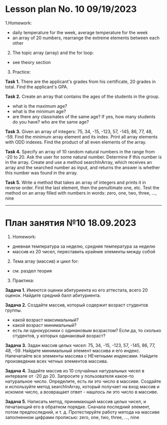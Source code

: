 # Lesson plan No. 10 09/19/2023

1.Homework:
- daily temperature for the week, average temperature for the week
- an array of 20 numbers, rearrange the extreme elements between each other

2. The topic array (array) and the for loop:
- see theory section

3. Practice:

**Task 1.**
There are the applicant's grades from his certificate, 20 grades in total.
Find the applicant's GPA.

**Task 2.**
Create an array that contains the ages of the students in the group.
- what is the maximum age?
- what is the minimum age?
- are there any classmates of the same age? If yes, how many students do you have?
  who are the same age?

**Task 3.**
Given an array of integers: 75, 34, -15, -123, 57, -145, 86, 77, 48, -59.
Find the minimum array element and its index.
Print all array elements with ODD indexes.
Find the product of all even elements of the array.

**Task 4.**
Specify an array of 10 random natural numbers in the range from -20 to 20.
Ask the user for some natural number.
Determine if this number is in the array. Create and use a method
searchInArray, which receives an array and the searched number as input, and returns
the answer is whether this number was found in the array.

**Task 5.**
Write a method that takes an array of integers and prints it in reverse order.
First the last element, then the penultimate one, etc.
Test the method on an array filled with numbers in words:
zero, one, two, three, ..., nine
___________________________________________

# План занятия №10 18.09.2023

1. Homework:
- дневная температура за неделю, средняя температура за неделю
- массив из 20 чисел, переставить крайние элементы между собой

2. Тема array (массив) и цикл for:
- см. раздел теория

3. Практика:

**Задача 1.**
Имеются оценки абитуриента из его аттестата, всего 20 оценок.
Найдите средний балл абитуриента.

**Задача 2.**
Создайте массив, который содержит возраст студентов группы.
- какой возраст максимальный?
- какой возраст минимальный?
- есть ли однокурсники с одинаковым возрастом? Если да, то сколько студентов, у 
которых одинаковый возраст?

**Задача 3.**
Задан массив целых чисел: 75, 34, -15, -123, 57, -145, 86, 77, 48, -59.
Найдите минимальный элемент массива и его индекс.
Напечатайте все элементы массива с НЕчетными индексами.
Найдите произведение всех четных элементов массива.

**Задача 4.**
Задайте массив из 10 случайных натуральных чисел в интервале от -20 до 20.
Запросите у пользователя какое-то натуральное число.
Определите, есть ли это число в массиве. Создайте и используйте метод
searchInArray, который получает на вход массив и искомое число, а возвращает
ответ - нашлось ли это число в массиве.

**Задача 5.**
Написать метод, принимающий массив целых чисел, и печатающий его в обратном порядке. 
Сначала последний элемент, потом предпоследний, и т. д.
Протестируйте работу метода на массиве заполненном цифрами прописью:
zero, one, two, three, ..., nine

